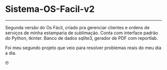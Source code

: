 # Sistema-OS-Facil-v2

****

Segunda versão do Os Fácil, criado pra gerenciar
clientes e ordens de serviços de minha estamparia
de sublimação. Conta com interface padrão do Python, tkinter.
Banco de dados sqlite3, gerador de PDF com reportlab.

Foi meu segundo projeto que veio para resolver problemas
reais do meu dia a dia.

🤓
